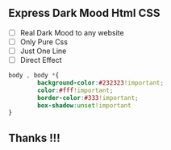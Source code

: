 ## Express Dark Mood Html CSS

- [ ]  Real Dark Mood to any website
- [ ]  Only Pure Css
- [ ]  Just One Line
- [ ]  Direct Effect

```css
body , body *{ 
		background-color:#232323!important; 
		color:#fff!important; 
		border-color:#333!important;
		box-shadow:unset!important 
}
```

## Thanks !!!
